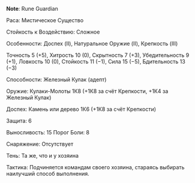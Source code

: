 **Note**: Rune Guardian

Раса: Мистическое Существо 

Стойкость к Воздействию: Сложное 

Особенности: Доспех (II), Натуральное Оружие (II), Крепкость (III) 

Точность 5 (+5), Хитрость 10 (0), Скрытность 7 (+3), Убедительность 9 (+1), Ловкость 10 (0), Стойкость 11 (−1), Сила 15 (−5), Бдительность 13 (−3) 

Способности: Железный Кулак (адепт) 

Оружие: Кулаки-Молоты 1К8 (+1К8 за счёт Крепкости, +1К4 за Железный Кулак) 

Доспех: Камень или дерево 1К6 (+1К8 за счёт Крепкости) 

Защита: 6 

Выносливость: 15 Порог Боли: 8 

Снаряжение: Отсутствует 

Тень: Та же, что и у хозяина 

Тактика: Подчиняется командам своего хозяина, стараясь выбирать наилучший способ выполнения. 